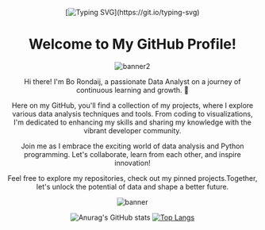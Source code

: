<div align="center">

[![Typing SVG](https://readme-typing-svg.demolab.com?font=Fira+Code&pause=700&color=FFFFFF&center=true&vCenter=true&width=435&lines=Data+Analyst;Python;Power+Bi;)](https://git.io/typing-svg)

# Welcome to My GitHub Profile!
![banner2](https://github.com/bmmrxx/bmmrxx/assets/139537072/daed47ed-178a-4e17-a665-16b959a979db)

Hi there! I'm Bo Rondaij, a passionate Data Analyst on a journey of continuous learning and growth. 🚀

Here on my GitHub, you'll find a collection of my projects, where I explore various data analysis techniques and tools. From coding to visualizations, I'm dedicated to enhancing my skills and sharing my knowledge with the vibrant developer community.

Join me as I embrace the exciting world of data analysis and Python programming. Let's collaborate, learn from each other, and inspire innovation!

Feel free to explore my repositories, check out my pinned projects.Together, let's unlock the potential of data and shape a better future.


![banner](https://github.com/bmmrxx/bmmrxx/assets/139537072/8859d8c1-10d0-4aa6-a832-a14e88020d40)

![Anurag's GitHub stats](https://github-readme-stats.vercel.app/api?username=bmmrxx&show_icons=true&theme=tokyonight)
[![Top Langs](https://github-readme-stats.vercel.app/api/top-langs/?username=bmmrxx&layout=compact&theme=tokyonight)](https://github.com/bmmrxx)
</div>
